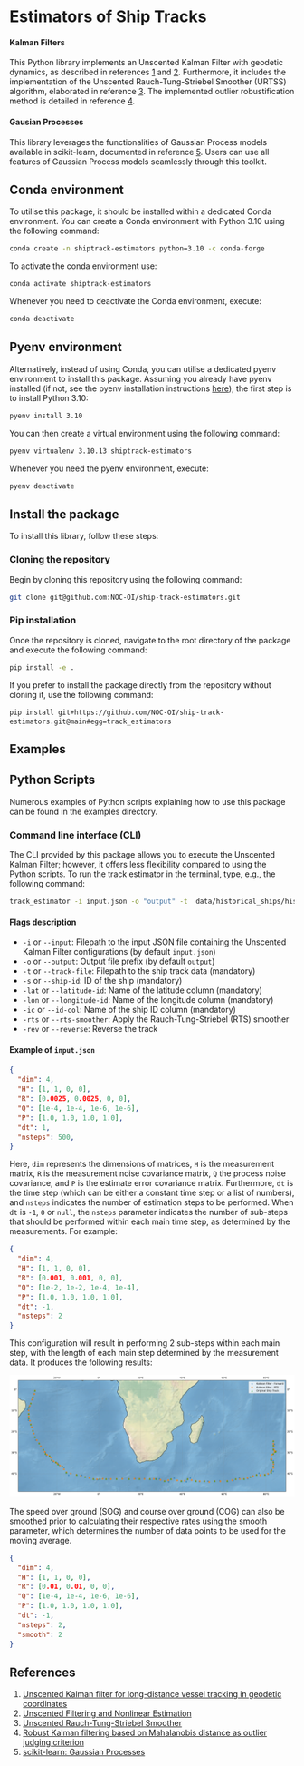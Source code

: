 # Estimators of Ship Tracks

#### Kalman Filters

This Python library implements an Unscented Kalman Filter with geodetic dynamics, as described in references [1] and [2]. Furthermore, it includes the implementation of the Unscented Rauch-Tung-Striebel Smoother (URTSS) algorithm, elaborated in reference [3]. The implemented outlier robustification method is detailed in reference [4].

#### Gausian Processes

This library leverages the functionalities of Gaussian Process models available in scikit-learn, documented in reference [5]. Users can use all features of Gaussian Process models seamlessly through this toolkit.

## Conda environment

To utilise this package, it should be installed within a dedicated Conda environment. You can create a Conda environment with Python 3.10 using the following command:

```bash
conda create -n shiptrack-estimators python=3.10 -c conda-forge
```

To activate the conda environment use:

```bash
conda activate shiptrack-estimators
```

Whenever you need to deactivate the Conda environment, execute:

```bash
conda deactivate
```

## Pyenv environment

Alternatively, instead of using Conda, you can utilise a dedicated pyenv environment to install this package. Assuming you already have pyenv installed (if not, see the pyenv installation instructions [here](https://github.com/pyenv/pyenv#installation)), the first step is to install Python 3.10:

```bash
pyenv install 3.10
```

You can then create a virtual environment using the following command:

```bash
pyenv virtualenv 3.10.13 shiptrack-estimators
```

Whenever you need the pyenv environment, execute:

```bash
pyenv deactivate
```

## Install the package

To install this library, follow these steps:

### Cloning the repository

Begin by cloning this repository using the following command:

```bash
git clone git@github.com:NOC-OI/ship-track-estimators.git
```

### Pip installation

Once the repository is cloned, navigate to the root directory of the package and execute the following command:

```bash
pip install -e .
```

If you prefer to install the package directly from the repository without cloning it, use the following command:

```
pip install git+https://github.com/NOC-OI/ship-track-estimators.git@main#egg=track_estimators
```

## Examples

## Python Scripts

Numerous examples of Python scripts explaining how to use this package can be found in the examples directory.

### Command line interface (CLI)

The CLI provided by this package allows you to execute the Unscented Kalman Filter; however, it offers less flexibility compared to using the Python scripts. To run the track estimator in the terminal, type, e.g., the following command:

```bash
track_estimator -i input.json -o "output" -t  data/historical_ships/historical_ship_data.csv -s 01203823 -ic "primary.id" -lat "lat" -lon "lon" -rts
```

#### Flags description

- `-i` or `--input`: Filepath to the input JSON file containing the Unscented Kalman Filter configurations (by default `input.json`)
- `-o` or `--output`: Output file prefix (by default `output`)
- `-t` or `--track-file`: Filepath to the ship track data (mandatory)
- `-s` or `--ship-id`: ID of the ship (mandatory)
- `-lat` or `--latitude-id`: Name of the latitude column (mandatory)
- `-lon` or `--longitude-id`: Name of the longitude column (mandatory)
- `-ic` or `--id-col`: Name of the ship ID column (mandatory)
- `-rts` or `--rts-smoother`: Apply the Rauch-Tung-Striebel (RTS) smoother
- `-rev` or `--reverse`: Reverse the track

#### Example of `input.json`

```json
{
  "dim": 4,
  "H": [1, 1, 0, 0],
  "R": [0.0025, 0.0025, 0, 0],
  "Q": [1e-4, 1e-4, 1e-6, 1e-6],
  "P": [1.0, 1.0, 1.0, 1.0],
  "dt": 1,
  "nsteps": 500,
}
```

Here, `dim` represents the dimensions of matrices, `H` is the measurement matrix, `R` is the measurement noise covariance matrix, `Q` the process noise covariance, and `P` is the estimate error covariance matrix. Furthermore, `dt` is the time step (which can be either a constant time step or a list of numbers), and `nsteps` indicates the number of estimation steps to be performed. When `dt` is `-1`, `0` or `null`, the `nsteps` parameter indicates the number of sub-steps that should be performed within each main time step, as determined by the measurements. For example:

```json
{
  "dim": 4,
  "H": [1, 1, 0, 0],
  "R": [0.001, 0.001, 0, 0],
  "Q": [1e-2, 1e-2, 1e-4, 1e-4],
  "P": [1.0, 1.0, 1.0, 1.0],
  "dt": -1,
  "nsteps": 2
}
```

This configuration will result in performing 2 sub-steps within each main step, with the length of each main step determined by the measurement data.
It produces the following results:

![UKF example](images/example.png)

The speed over ground (SOG) and course over ground (COG) can also be smoothed prior to calculating their respective rates using the smooth parameter, which determines the number of data points to be used for the moving average.

```json
{
  "dim": 4,
  "H": [1, 1, 0, 0],
  "R": [0.01, 0.01, 0, 0],
  "Q": [1e-4, 1e-4, 1e-6, 1e-6],
  "P": [1.0, 1.0, 1.0, 1.0],
  "dt": -1,
  "nsteps": 2,
  "smooth": 2
}
```

## References

1. [Unscented Kalman filter for long-distance vessel tracking in geodetic coordinates][1]
1. [Unscented Filtering and Nonlinear Estimation][2]
1. [Unscented Rauch-Tung-Striebel Smoother][3]
1. [Robust Kalman filtering based on Mahalanobis distance as outlier judging criterion][4]
1. [scikit-learn: Gaussian Processes][5]

[1]: https://doi.org/10.1016/j.apor.2022.103205
[2]: https://ieeexplore.ieee.org/document/1271397
[3]: http://ieeexplore.ieee.org/document/4484208/
[4]: https://link.springer.com/article/10.1007/s00190-013-0690-8
[5]: https://scikit-learn.org/stable/modules/gaussian_process.html
